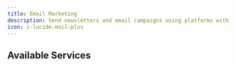 ```yaml
---
title: Email Marketing
description: Send newsletters and email campaigns using platforms with Iranian servers and local deliverability expertise.
icon: i-lucide-mail-plus
---
```


## Available Services
